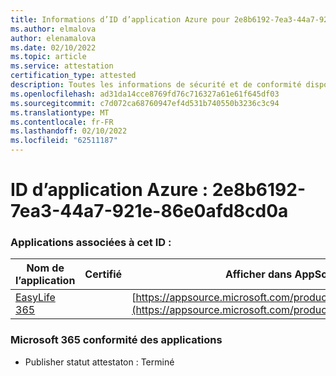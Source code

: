 ```yaml
---
title: Informations d’ID d’application Azure pour 2e8b6192-7ea3-44a7-921e-86e0afd8cd0a
ms.author: elmalova
author: elenamalova
ms.date: 02/10/2022
ms.topic: article
ms.service: attestation
certification_type: attested
description: Toutes les informations de sécurité et de conformité disponibles pour 2e8b6192-7ea3-44a7-921e-86e0afd8cd0a.
ms.openlocfilehash: ad31da14cce8769fd76c716327a61e61f645df03
ms.sourcegitcommit: c7d072ca68760947ef4d531b740550b3236c3c94
ms.translationtype: MT
ms.contentlocale: fr-FR
ms.lasthandoff: 02/10/2022
ms.locfileid: "62511187"
---
```

# <a name="azure-app-id-2e8b6192-7ea3-44a7-921e-86e0afd8cd0a"></a>ID d’application Azure : 2e8b6192-7ea3-44a7-921e-86e0afd8cd0a


### <a name="apps-associated-with-this-id"></a>Applications associées à cet ID :
| **Nom de l’application** | **Certifié** | **Afficher dans AppSource** |
|--------------|---------------|-----------------------|
| [EasyLife 365](https://docs.microsoft.com/microsoft-365-app-certification/forward/WA200003697) |  | [https://appsource.microsoft.com/product/office/WA200003697](https://appsource.microsoft.com/product/office/WA200003697) |

### <a name="microsoft-365-app-compliance-status"></a>Microsoft 365 conformité des applications
- Publisher statut attestaton : Terminé
